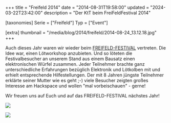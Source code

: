 +++
title = "Freifeld 2014"
date = "2014-08-31T19:58:00"
updated = "2024-03-22T23:42:00"
description = "Der KtT beim FreiFeldFestival 2014"

[taxonomies]
Serie = ["Freifeld"]
Typ = ["Event"]

[extra]
thumbnail = "/media/blog/2014/freifeld/2014-08-24_13.12.18.jpg"
+++

Auch dieses Jahr waren wir wieder beim [FREIFELD-FESTIVAL](http://www.freifeld-festival.de/) vertreten. Die Idee war,
einen Lötworkshop anzubieten. Und so löteten die Festivalbesucher an unserem Stand aus einem Bausatz einen
elektronischen Würfel zusammen. Jeder Teilnehmer brachte ganz unterschiedliche Erfahrungen bezüglich Elektronik und
Lötkolben mit und erhielt entsprechende Hilfestellungen. Der mit 8 Jahren jüngste Teilnehmer erklärte seiner Mutter wie
es geht ;-) viele Besucher zeigten großes Interesse am Hackspace und wollen "mal vorbeischauen" - gerne!

Wir freuen uns auf Euch und auf das FREIFELD-FESTIVAL nächstes Jahr!

![](/media/blog/2014/freifeld/2014-08-24_13.13.17.jpg)

![](/media/blog/2014/freifeld/2014-08-24_13.16.46.jpg)
